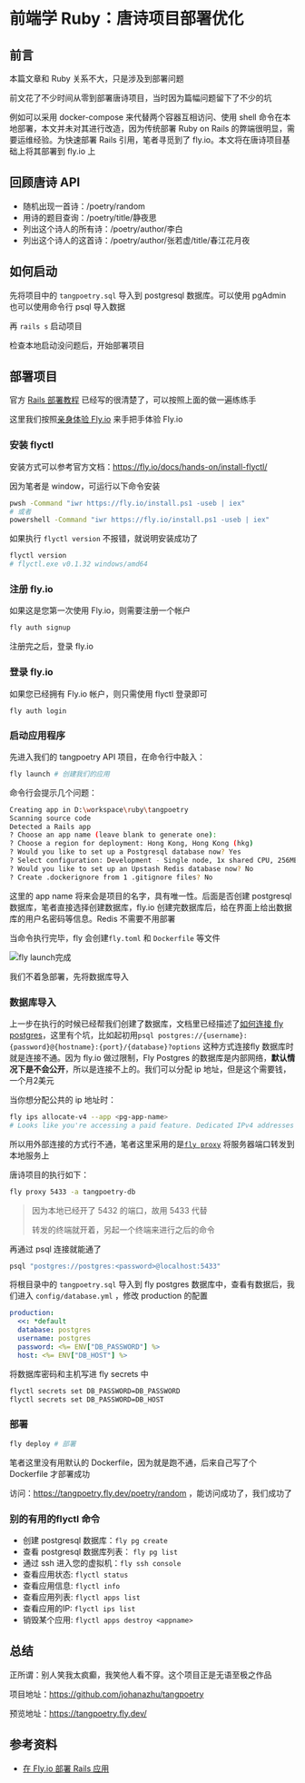 # 前端学 Ruby：唐诗项目部署优化

## 前言

本篇文章和 Ruby 关系不大，只是涉及到部署问题

前文花了不少时间从零到部署唐诗项目，当时因为篇幅问题留下了不少的坑

例如可以采用 docker-compose 来代替两个容器互相访问、使用 shell 命令在本地部署，本文并未对其进行改造，因为传统部署 Ruby on Rails 的弊端很明显，需要运维经验。为快速部署 Rails 引用，笔者寻觅到了 fly.io。本文将在唐诗项目基础上将其部署到 fly.io 上



## 回顾唐诗 API

- 随机出现一首诗：/poetry/random
- 用诗的题目查询：/poetry/title/静夜思
- 列出这个诗人的所有诗：/poetry/author/李白
- 列出这个诗人的这首诗：/poetry/author/张若虚/title/春江花月夜



## 如何启动

先将项目中的 `tangpoetry.sql` 导入到 postgresql 数据库。可以使用 pgAdmin 也可以使用命令行 psql 导入数据

再 `rails s` 启动项目

检查本地启动没问题后，开始部署项目

## 部署项目

官方 [Rails 部署教程](https://fly.io/docs/rails/getting-started/) 已经写的很清楚了，可以按照上面的做一遍练练手

这里我们按照[亲身体验 Fly.io](https://fly.io/docs/hands-on/) 来手把手体验 Fly.io

### 安装 flyctl

安装方式可以参考官方文档：https://fly.io/docs/hands-on/install-flyctl/

因为笔者是 window，可运行以下命令安装

```bash
pwsh -Command "iwr https://fly.io/install.ps1 -useb | iex"
# 或者
powershell -Command "iwr https://fly.io/install.ps1 -useb | iex"
```

如果执行 `flyctl version` 不报错，就说明安装成功了

```bash
flyctl version
# flyctl.exe v0.1.32 windows/amd64 
```

### 注册 fly.io

如果这是您第一次使用 Fly.io，则需要注册一个帐户

```bash
fly auth signup
```

注册完之后，登录 fly.io

### 登录 fly.io

如果您已经拥有 Fly.io 帐户，则只需使用 flyctl 登录即可

```
fly auth login
```

### 启动应用程序

先进入我们的 tangpoetry API 项目，在命令行中敲入：

```bash
fly launch # 创建我们的应用
```

命令行会提示几个问题：

```bash
Creating app in D:\workspace\ruby\tangpoetry
Scanning source code
Detected a Rails app
? Choose an app name (leave blank to generate one): 
? Choose a region for deployment: Hong Kong, Hong Kong (hkg)
? Would you like to set up a Postgresql database now? Yes
? Select configuration: Development - Single node, 1x shared CPU, 256MB RAM, 1GB disk
? Would you like to set up an Upstash Redis database now? No
? Create .dockerignore from 1 .gitignore files? No
```

这里的 app name 将来会是项目的名字，具有唯一性。后面是否创建 postgresql 数据库，笔者直接选择创建数据库，fly.io 创建完数据库后，给在界面上给出数据库的用户名密码等信息。Redis 不需要不用部署

当命令执行完毕，fly 会创建`fly.toml` 和 `Dockerfile` 等文件

![fly launch完成](https://s2.loli.net/2023/06/09/gTqBkGl8ZNIMHXJ.png)

我们不着急部署，先将数据库导入

### 数据库导入

上一步在执行的时候已经帮我们创建了数据库，文档里已经描述了[如何连接 fly postgres](https://fly.io/docs/postgres/connecting/)，这里有个坑，比如起初用`psql postgres://{username}:{password}@{hostname}:{port}/{database}?options` 这种方式连接fly 数据库时就是连接不通。因为 fly.io 做过限制，Fly Postgres 的数据库是内部网络，**默认情况下是不会公开**，所以是连接不上的。我们可以分配 ip 地址，但是这个需要钱，一个月2美元

当你想分配公共的 ip 地址时：

```bash
fly ips allocate-v4 --app <pg-app-name>
# Looks like you're accessing a paid feature. Dedicated IPv4 addresses now cost $2/mo. Are you ok with this?
```

所以用外部连接的方式行不通，笔者这里采用的是[`fly proxy`](https://fly.io/docs/flyctl/proxy/) 将服务器端口转发到本地服务上

唐诗项目的执行如下：

```bash
fly proxy 5433 -a tangpoetry-db
```

> 因为本地已经开了 5432 的端口，故用 5433 代替
>
> 转发的终端就开着，另起一个终端来进行之后的命令

再通过 psql 连接就能通了

```bash
psql "postgres://postgres:<password>@localhost:5433"
```

将根目录中的 `tangpoetry.sql` 导入到 fly postgres 数据库中，查看有数据后，我们进入 `config/database.yml` ，修改 production 的配置

```yml
production:
  <<: *default
  database: postgres
  username: postgres
  password: <%= ENV["DB_PASSWORD"] %>
  host: <%= ENV["DB_HOST"] %>
```

将数据库密码和主机写进 fly secrets 中

```bash
flyctl secrets set DB_PASSWORD=DB_PASSWORD
flyctl secrets set DB_PASSWORD=DB_HOST
```



### 部署

```bash
fly deploy # 部署
```

笔者这里没有用默认的 Dockerfile，因为就是跑不通，后来自己写了个 Dockerfile 才部署成功

访问：https://tangpoetry.fly.dev/poetry/random ，能访问成功了，我们成功了



### 别的有用的flyctl 命令

- 创建 postgresql 数据库：`fly pg create`
- 查看 postgresql 数据库列表： `fly pg list` 
- 通过 ssh 进入您的虚拟机：`fly ssh console`
- 查看应用状态: `flyctl status`
- 查看应用信息: `flyctl info`
- 查看应用列表: `flyctl apps list`
- 查看应用的IP: `flyctl ips list`
- 销毁某个应用: `flyctl apps destroy <appname>`



## 总结

正所谓：别人笑我太疯癫，我笑他人看不穿。这个项目正是无语至极之作品

项目地址：https://github.com/johanazhu/tangpoetry

预览地址：https://tangpoetry.fly.dev/





## 参考资料

- [在 Fly.io 部署 Rails 应用](https://geeknote.net/Rei/posts/387)
